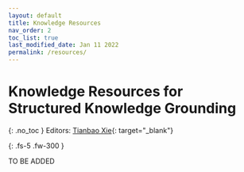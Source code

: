```yaml
---
layout: default
title: Knowledge Resources
nav_order: 2
toc_list: true
last_modified_date: Jan 11 2022
permalink: /resources/
---
```


# Knowledge Resources for Structured Knowledge Grounding 
{: .no_toc }
Editors: [Tianbao Xie](https://tianbaoxie.com){: target="_blank"}

{: .fs-5 .fw-300 }



TO BE ADDED
